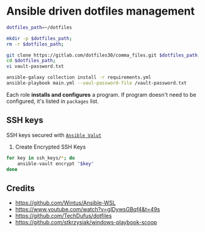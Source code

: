 # Ansible driven dotfiles management

```bash
dotfiles_path=~/dotfiles

mkdir -p $dotfiles_path;
rm -r $dotfiles_path;

git clone https://gitlab.com/dotfiles30/comma_files.git $dotfiles_path;
cd $dotfiles_path;
vi vault-password.txt
```

```bash
ansible-galaxy collection install -r requirements.yml
ansible-playbook main.yml --vaul-password-file /vault-password.txt
```

Each role **installs and configures** a program. If program doesn't need to be configured, it's listed in `packages` list.


## SSH keys
SSH keys secured with [`Ansible Valut`](https://docs.ansible.com/ansible/latest/vault_guide/index.html)

1. Create Encrypted SSH Keys

```bash
for key in ssh_keys/*; do
    ansible-vault encrypt "$key"
done
```

## Credits
- https://github.com/Wintus/Ansible-WSL
- https://www.youtube.com/watch?v=gIDywsGBqf4&t=49s
- https://github.com/TechDufus/dotfiles
- https://github.com/stkrzysiak/windows-playbook-scoop
